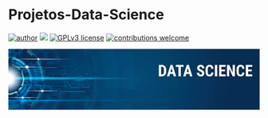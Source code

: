 # Projetos-Data-Science 


[![author](https://img.shields.io/badge/author-juleivas-red.svg)](www.linkedin.com/in/analista-trainee-engenharia-produção) [![](https://img.shields.io/badge/python-3.7+-blue.svg)](https://www.python.org/downloads/release/python-365/) [![GPLv3 license](https://img.shields.io/badge/License-GPLv3-blue.svg)](http://perso.crans.org/besson/LICENSE.html) [![contributions welcome](https://img.shields.io/badge/contributions-welcome-brightgreen.svg?style=flat)](https://github.com/carlosfab/data_science/issues)

   
   
<p align="center">
  <img src="banner.png" >
</p>
